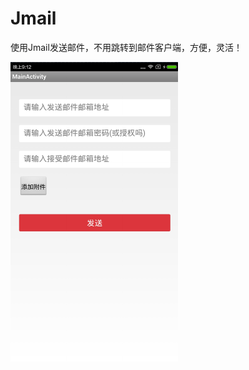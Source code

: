 # Jmail
使用Jmail发送邮件，不用跳转到邮件客户端，方便，灵活！

![image](https://github.com/gaoleiandroid1201/Jmail/raw/master/screenshots/1.png)
